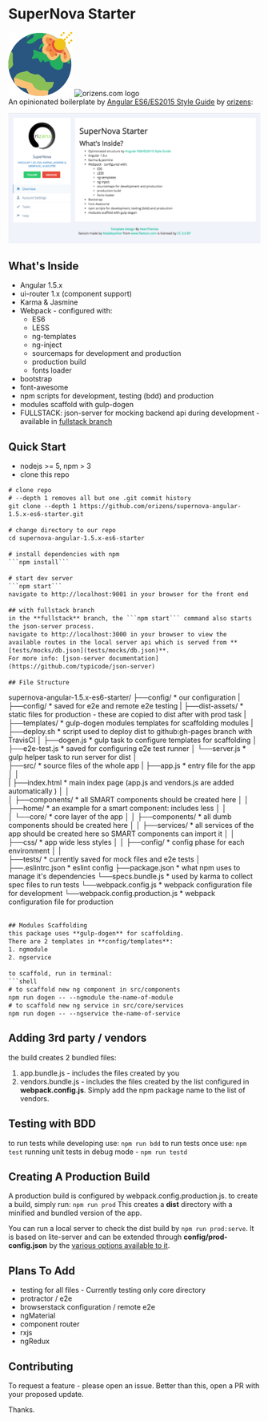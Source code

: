 # SuperNova Starter
![](./src/assets/icon-128x128.png)
<img width="20%" src="https://cdn.rawgit.com/orizens/orizens-marketing/master/images/orizens-logo-circle.png" alt="orizens.com logo">  
An opinionated boilerplate by [Angular ES6/ES2015 Style Guide](https://github.com/orizens/angular-es6-styleguide) by [orizens](http://orizens.com): 

![](./index-screenshot.png)  
## What's Inside 
- Angular 1.5.x
- ui-router 1.x (component support)
- Karma & Jasmine
- Webpack - configured with:
  - ES6
  - LESS
  - ng-templates
  - ng-inject
  - sourcemaps for development and production
  - production build
  - fonts loader
- bootstrap
- font-awesome
- npm scripts for development, testing (bdd) and production
- modules scaffold with gulp-dogen
- FULLSTACK: json-server for mocking backend api during development - available in [fullstack branch](https://github.com/orizens/supernova-angular-1.5.x-es6-starter/tree/fullstack)

## Quick Start
- nodejs >= 5, npm > 3
- clone this repo

```shell
# clone repo
# --depth 1 removes all but one .git commit history
git clone --depth 1 https://github.com/orizens/supernova-angular-1.5.x-es6-starter.git

# change directory to our repo
cd supernova-angular-1.5.x-es6-starter

# install dependencies with npm
```npm install```

# start dev server
```npm start```  
navigate to http://localhost:9001 in your browser for the front end  

## with fullstack branch
in the **fullstack** branch, the ```npm start``` command also starts the json-server process.  
navigate to http://localhost:3000 in your browser to view the available routes in the local server api which is served from **[tests/mocks/db.json](tests/mocks/db.json)**.  
For more info: [json-server documentation](https://github.com/typicode/json-server) 

## File Structure
```
supernova-angular-1.5.x-es6-starter/
 ├──config/                        * our configuration
 |   ├──config/                    * saved for e2e and remote e2e testing
 |   ├──dist-assets/               * static files for production - these are copied to dist after with prod task
 |   ├──templates/                 * gulp-dogen modules templates for scaffolding modules
 |   ├──deploy.sh                  * script used to deploy dist to github:gh-pages branch with TravisCI
 │   ├──dogen.js                   * gulp task to configure templates for scaffolding
 │   ├──e2e-test.js                * saved for configuring e2e test runner
 │   └──server.js                  * gulp helper task to run server for dist
 │     
 ├──src/                           * source files of the whole app
 |   ├──app.js                     * entry file for the app
 │   │     
 |   ├──index.html                 * main index page (app.js and vendors.js are added automatically )
 │   │     
 │   ├──components/                * all SMART components should be created here
 │   │   ├──home/                  * an example for a smart component: includes less
 │   │     
 │   └──core/                      * core layer of the app
 │   │   ├──components/            * all dumb components should be created here
 │   │   ├──services/              * all services of the app should be created here so SMART components can import it
 │   │   ├──css/                   * app wide less styles
 │   │   ├──config/                * config phase for each environment
 │   │     
 ├──tests/                         * currently saved for mock files and e2e tests
 │     
 ├──.eslintrc.json                 * eslint config
 ├──package.json                   * what npm uses to manage it's dependencies
 └──specs.bundle.js                * used by karma to collect spec files to run tests
 └──webpack.config.js              * webpack configuration file for development
 └──webpack.config.production.js   * webpack configuration file for production

```

## Modules Scaffolding
this package uses **gulp-dogen** for scaffolding.
There are 2 templates in **config/templates**:
1. ngmodule
2. ngservice

to scaffold, run in terminal:
```shell
# to scaffold new ng component in src/components
npm run dogen -- --ngmodule the-name-of-module
# to scaffold new ng service in src/core/services
npm run dogen -- --ngservice the-name-of-service
```

## Adding 3rd party / vendors
the build creates 2 bundled files:
1. app.bundle.js - includes the files created by you
2. vendors.bundle.js - includes the files created by the list configured in **webpack.config.js**. Simply add the npm package name to the list of vendors.

## Testing with BDD
to run tests while developing use:
```npm run bdd```
to run tests once use:
```npm test```
running unit tests in debug mode - ```npm run testd```

## Creating A Production Build
A production build is configured by webpack.config.production.js.
to create a build, simply run:
```npm run prod```
This creates a **dist** directory with a minified and bundled version of the app.

You can run a local server to check the dist build by ```npm run prod:serve```. It is based on lite-server and can be extended through **config/prod-config.json** by the [various options available to it](https://github.com/johnpapa/lite-server).

## Plans To Add
- testing for all files - Currently testing only core directory
- protractor / e2e
- browserstack configuration / remote e2e
- ngMaterial
- component router
- rxjs
- ngRedux

## Contributing
To request a feature - please open an issue.
Better than this, open a PR with your proposed update.

Thanks.  
